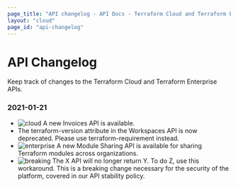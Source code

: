 ```yaml
---
page_title: "API changelog - API Docs - Terraform Cloud and Terraform Enterprise"
layout: "cloud"
page_id: "api-changelog"
---
```


[breaking]: ./api/changelog/breaking.png "Breaking"
[cloud]: ./api/changelog/cloud.png "Cloud"
[enterprise]: ./api/changelog/enterprise.png "Enterprise"

# API Changelog

Keep track of changes to the Terraform Cloud and Terraform Enterprise APIs.

### 2021-01-21

* ![cloud] A new Invoices API is available.
* The terraform-version attribute in the Workspaces API is now deprecated. Please use terraform-requirement instead.
* ![enterprise] A new Module Sharing API is available for sharing Terraform modules across organizations.
* ![breaking] The X API will no longer return Y. To do Z, use this workaround. This is a breaking change necessary for the security of the platform, covered in our API stability policy.
